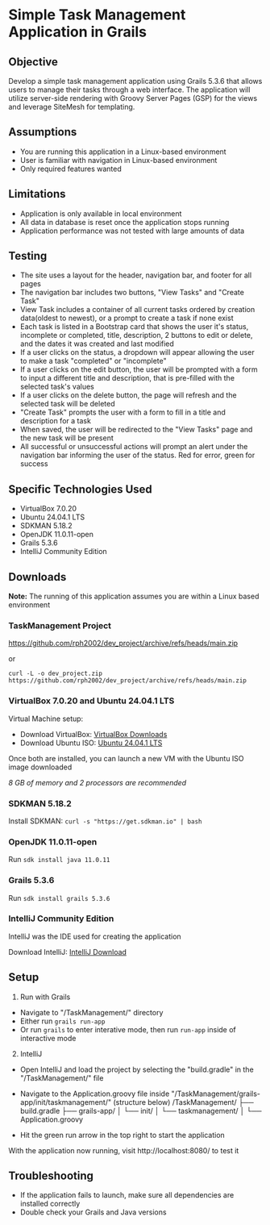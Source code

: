 # Simple Task Management Application in Grails
## Objective
Develop a simple task management application using Grails 5.3.6 that allows users to
manage their tasks through a web interface. The application will utilize server-side
rendering with Groovy Server Pages (GSP) for the views and leverage SiteMesh for
templating.

## Assumptions
* You are running this application in a Linux-based environment
* User is familiar with navigation in Linux-based environment
* Only required features wanted

## Limitations
* Application is only available in local environment
* All data in database is reset once the application stops running
* Application performance was not tested with large amounts of data

## Testing
* The site uses a layout for the header, navigation bar, and footer for all pages
* The navigation bar includes two buttons, "View Tasks" and "Create Task"
* View Task includes a container of all current tasks ordered by creation data(oldest to newest), or a prompt to create a task if none exist
* Each task is listed in a Bootstrap card that shows the user it's status, incomplete or completed, title, description, 2 buttons to edit or delete, and the dates it was created and last modified
* If a user clicks on the status, a dropdown will appear allowing the user to make a task "completed" or "incomplete"
* If a user clicks on the edit button, the user will be prompted with a form to input a different title and description, that is pre-filled with the selected task's values
* If a user clicks on the delete button, the page will refresh and the selected task will be deleted
* "Create Task" prompts the user with a form to fill in a title and description for a task
* When saved, the user will be redirected to the "View Tasks" page and the new task will be present
* All successful or unsuccessful actions will prompt an alert under the navigation bar informing the user of the status. Red for error, green for success

## Specific Technologies Used
* VirtualBox 7.0.20
* Ubuntu 24.04.1 LTS
* SDKMAN 5.18.2
* OpenJDK 11.0.11-open
* Grails 5.3.6
* IntelliJ Community Edition

## Downloads
**Note:** The running of this application assumes you are within a Linux based environment

### TaskManagement Project
https://github.com/rph2002/dev_project/archive/refs/heads/main.zip

or

`curl -L -o dev_project.zip https://github.com/rph2002/dev_project/archive/refs/heads/main.zip`

### VirtualBox 7.0.20 and Ubuntu 24.04.1 LTS
Virtual Machine setup:
- Download VirtualBox: [VirtualBox Downloads](https://www.virtualbox.org/wiki/Downloads)
- Download Ubuntu ISO: [Ubuntu 24.04.1 LTS](https://ubuntu.com/download/desktop)

Once both are installed, you can launch a new VM with the Ubuntu ISO image downloaded

*8 GB of memory and 2 processors are recommended*

### SDKMAN 5.18.2
Install SDKMAN:
`curl -s "https://get.sdkman.io" | bash`

### OpenJDK 11.0.11-open
Run `sdk install java 11.0.11`

### Grails 5.3.6
Run `sdk install grails 5.3.6`

### IntelliJ Community Edition
IntelliJ was the IDE used for creating the application

Download IntelliJ: [IntelliJ Download](https://www.jetbrains.com/idea/download/?section=linux)

## Setup
1. Run with Grails
  * Navigate to "/TaskManagement/" directory
  * Either run `grails run-app`
  * Or run `grails` to enter interative mode, then run `run-app` inside of interactive mode
2. IntelliJ
  * Open IntelliJ and load the project by selecting the "build.gradle" in the "/TaskManagement/" file
  * Navigate to the Application.groovy file inside "/TaskManagement/grails-app/init/taskmanagement/" (structure below)
/TaskManagement/
├── build.gradle
├── grails-app/
│   └── init/
│       └── taskmanagement/
│           └── Application.groovy

  * Hit the green run arrow in the top right to start the application
    
With the application now running, visit http://localhost:8080/ to test it

## Troubleshooting
* If the application fails to launch, make sure all dependencies are installed correctly
* Double check your Grails and Java versions
